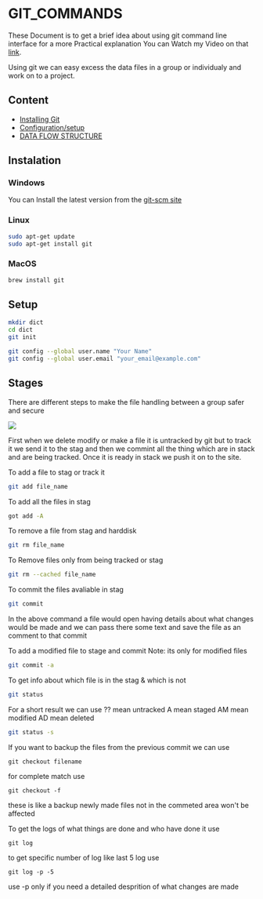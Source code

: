 #                               GIT_COMMANDS

These Document is to get a brief idea about using git command line interface
for  a more Practical explanation You can Watch my Video on that [link](https://youtube.com/).

Using git we can easy excess the data files in a group or individualy and work
on to a project.

## Content 

- [Installing Git](#instalation)
- [Configuration/setup](#setup)
- [DATA FLOW STRUCTURE](#stages)


## Instalation
###  Windows
You can Install the latest version from the [git-scm site](https://git-scm.com/download/win)
### Linux
```bash
sudo apt-get update
sudo apt-get install git
```
### MacOS
```bash
brew install git
```
## Setup
```bash
mkdir dict
cd dict
git init
```

```bash
git config --global user.name "Your Name"
git config --global user.email "your_email@example.com"
```


## Stages

There are different steps to make the file handling between a group safer and secure

<img src='https://res.cloudinary.com/practicaldev/image/fetch/s--M_fHUEqA--/c_limit%2Cf_auto%2Cfl_progressive%2Cq_auto%2Cw_880/https://thepracticaldev.s3.amazonaws.com/i/128hsgntnsu9bww0y8sz.png'>

First when we delete modify or make a file it is untracked by git but to track
it we send it to the stag and then we commint all the thing which are in 
stack and are being tracked.
Once it is ready in stack we push it on to the site.


To add a file to stag or track it 

```bash
git add file_name
```

To add all the files in stag

```bash
got add -A
```


To remove a file from stag and harddisk

```bash
git rm file_name
```

To Remove files only from being tracked or stag

```bash
git rm --cached file_name
```

To commit the files avaliable in stag

```bash
git commit
```
In the above command a file would open having details about what changes would
be made and we can pass there some text and save the file as an comment to
that commit 

To add a modified file to stage and commit 
Note: its only for modified files

```bash
git commit -a
```

To get info about which file is in the stag & which is not 

```bash
git status
```
For a short result we can use 
?? mean untracked A mean staged AM mean modified  AD mean deleted 
```bash
git status -s
```
If you want to backup the files from the previous commit we can use 
```
git checkout filename
```
for complete match use
```
git checkout -f
```
these is like a backup newly made files not in the commeted area won't be affected 


To get the logs of what things are done and who have done it use 
```
git log
```
to get specific number of log like last 5 log use
```
git log -p -5
```
use -p only if you need a detailed desprition of what changes are made 


